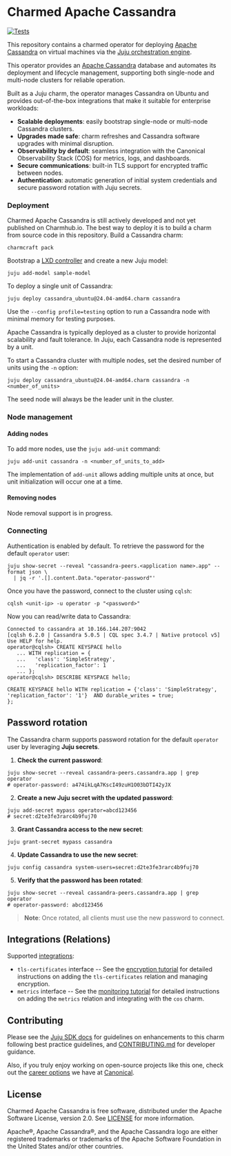 # Charmed Apache Cassandra
[![Tests](https://github.com/canonical/cassandra-operator/actions/workflows/ci.yaml/badge.svg?branch=main)](https://github.com/canonical/cassandra-operator/actions/workflows/ci.yaml/badge.svg?query=branch%3Amain)

This repository contains a charmed operator for deploying [Apache Cassandra](https://cassandra.apache.org/_/cassandra-basics.html) on virtual machines via the [Juju orchestration engine](https://juju.is/).


This operator provides an [Apache Cassandra](https://cassandra.apache.org/) database and automates its deployment and lifecycle management, supporting both single-node and multi-node clusters for reliable operation.

Built as a Juju charm, the operator manages Cassandra on Ubuntu and provides out-of-the-box integrations that make it suitable for enterprise workloads:

* **Scalable deployments**: easily bootstrap single-node or multi-node Cassandra clusters.
* **Upgrades made safe**: charm refreshes and Cassandra software upgrades with minimal disruption.
* **Observability by default**: seamless integration with the Canonical Observability Stack (COS) for metrics, logs, and dashboards.
* **Secure communications**: built-in TLS support for encrypted traffic between nodes.
* **Authentication**: automatic generation of initial system credentials and secure password rotation with Juju secrets.

### Deployment

Charmed Apache Cassandra is still actively developed and not yet published on Charmhub.io.
The best way to deploy it is to build a charm from source code in this repository.
Build a Cassandra charm:

```shell
charmcraft pack
```

Bootstrap a [LXD controller](https://juju.is/docs/olm/lxd#heading--create-a-controller) and create a new Juju model:

```shell
juju add-model sample-model
```

To deploy a single unit of Cassandra:

```shell
juju deploy cassandra_ubuntu@24.04-amd64.charm cassandra
```

Use the `--config profile=testing` option to run a Cassandra node with minimal memory for testing purposes.

Apache Cassandra is typically deployed as a cluster to provide horizontal scalability and fault tolerance. In Juju, each Cassandra node is represented by a unit.

To start a Cassandra cluster with multiple nodes, set the desired number of units using the `-n` option:

```shell
juju deploy cassandra_ubuntu@24.04-amd64.charm cassandra -n <number_of_units>
```

The seed node will always be the leader unit in the cluster.

### Node management

#### Adding nodes

To add more nodes, use the `juju add-unit` command:

```shell
juju add-unit cassandra -n <number_of_units_to_add>
```

The implementation of `add-unit` allows adding multiple units at once, but unit initialization will occur one at a time.

#### Removing nodes

Node removal support is in progress.

### Connecting

Authentication is enabled by default.
To retrieve the password for the default `operator` user:

```shell
juju show-secret --reveal "cassandra-peers.<application name>.app" --format json \
  | jq -r '.[].content.Data."operator-password"'
  ```

Once you have the password, connect to the cluster using `cqlsh`:

```shell
cqlsh <unit-ip> -u operator -p "<password>"
```

Now you can read/write data to Cassandra:

```shell
Connected to cassandra at 10.166.144.207:9042
[cqlsh 6.2.0 | Cassandra 5.0.5 | CQL spec 3.4.7 | Native protocol v5]
Use HELP for help.
operator@cqlsh> CREATE KEYSPACE hello
   ... WITH replication = {
   ...   'class': 'SimpleStrategy',
   ...   'replication_factor': 1
   ... };
operator@cqlsh> DESCRIBE KEYSPACE hello;

CREATE KEYSPACE hello WITH replication = {'class': 'SimpleStrategy', 'replication_factor': '1'}  AND durable_writes = true;
};
```

## Password rotation

The Cassandra charm supports password rotation for the default `operator` user by leveraging **Juju secrets**.

1. **Check the current password**:

```shell
juju show-secret --reveal cassandra-peers.cassandra.app | grep operator
# operator-password: a474ikLqA7KscI49zuH1O03bDTI42yJX
```

2. **Create a new Juju secret with the updated password**:

```shell
juju add-secret mypass operator=abcd123456
# secret:d2te3fe3rarc4b9fuj70
```

3. **Grant Cassandra access to the new secret**:

```shell
juju grant-secret mypass cassandra
```

4. **Update Cassandra to use the new secret**:

```shell
juju config cassandra system-users=secret:d2te3fe3rarc4b9fuj70
```

5. **Verify that the password has been rotated**:

```shell
juju show-secret --reveal cassandra-peers.cassandra.app | grep operator
# operator-password: abcd123456
```

> **Note**: Once rotated, all clients must use the new password to connect.

## Integrations (Relations)

Supported [integrations](https://juju.is/docs/olm/relations):

* `tls-certificates` interface -- See the [encryption tutorial](docs/how-to/encryption.md) for detailed instructions on adding the `tls-certificates` relation and managing encryption.
* `metrics` interface -- See the [monitoring tutorial](docs/how-to/monitoring.md) for detailed instructions on adding the `metrics` relation and integrating with the `cos` charm.

## Contributing

Please see the [Juju SDK docs](https://juju.is/docs/sdk) for guidelines on enhancements to this charm following best practice guidelines, and [CONTRIBUTING.md](https://github.com/canonical/cassandra-operator/blob/main/CONTRIBUTING.md) for developer guidance.

Also, if you truly enjoy working on open-source projects like this one, check out the [career options](https://canonical.com/careers/all) we have at [Canonical](https://canonical.com/).

## License

Charmed Apache Cassandra is free software, distributed under the Apache Software License, version 2.0. See [LICENSE](https://github.com/canonical/cassandra-operator/blob/main/LICENSE) for more information.

Apache®, Apache Cassandra®, and the Apache Cassandra logo are either registered trademarks or trademarks of the Apache Software Foundation in the United States and/or other countries.
